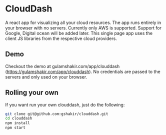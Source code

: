 # CloudDash

A react app for visualizing all your cloud resources. The app runs entirely in
your browser with no servers. Currently only AWS is supported. Support for
Google, Digital ocean will be added later. This single page app uses the client
JS libraries from the respective cloud providers.

## Demo

Checkout the demo at gulamshakir.com/app/clouddash
(https://gulamshakir.com/app/clouddash). No credentials are passed to the
servers and only used on your browser.

## Rolling your own

If you want run your own clouddash, just do the following:

```bash
git clone git@github.com:gshakir/clouddash.git 
cd clouddash
npm install
npm start
```
